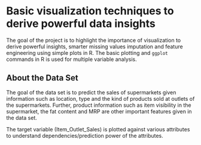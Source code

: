 # Basic visualization techniques to derive powerful data insights

The goal of the project is to highlight the importance of visualization to derive powerful insights, smarter missing values imputation and feature engineering using simple plots in R. The basic plotting and `ggplot` commands in R is used for multiple variable analysis.

## About the Data Set

The goal of the data set is to predict the sales of supermarkets given information such as location, type and the kind of products sold at outlets of the supermarkets. Further, product information such as item visibility in the supermarket, the fat content and MRP are other important features given in the data set. 

The target variable (Item_Outlet_Sales) is plotted against various attributes to understand dependencies/prediction power of the attributes.







